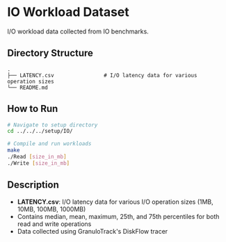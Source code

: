 # IO Workload Dataset

I/O workload data collected from IO benchmarks.

## Directory Structure

```
.
├── LATENCY.csv                # I/O latency data for various operation sizes
└── README.md
```

## How to Run

```bash
# Navigate to setup directory
cd ../../../setup/IO/

# Compile and run workloads
make
./Read [size_in_mb]
./Write [size_in_mb]
```

## Description
- **LATENCY.csv**: I/O latency data for various I/O operation sizes (1MB, 10MB, 100MB, 1000MB)
- Contains median, mean, maximum, 25th, and 75th percentiles for both read and write operations
- Data collected using GranuloTrack's DiskFlow tracer